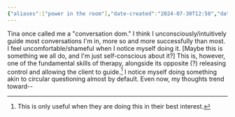 ```yaml
---
{"aliases":["power in the room"],"date-created":"2024-07-30T12:58","date-modified":"2024-08-05T13:05","dg-publish":true,"title":"power in the room","permalink":"/greenhouse/power-in-the-room/","dgPassFrontmatter":true,"updated":"2024-08-05T13:05"}
---
```



Tina once called me a "conversation dom." I think I unconsciously/intuitively guide most conversations I'm in, more so and more successfully than most. I feel uncomfortable/shameful when I notice myself doing it. [Maybe this is something we all do, and I'm just self-conscious about it?] This is, however, one of the fundamental skills of therapy, alongside its opposite (?) releasing control and allowing the client to guide.[^1] I notice myself doing something akin to circular questioning almost by default. Even now, my thoughts trend toward--

[^1]: This is only useful when they are doing this in their best interest.
